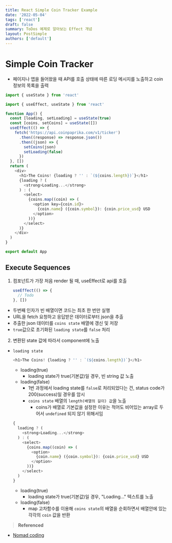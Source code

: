 ```yaml
---
title: React Simple Coin Tracker Example
date: '2022-05-04'
tags: ['react']
draft: false
summary: ToDos 예제로 알아보는 Effect 개념
layout: PostSimple
authors: ['default']
---
```


# Simple Coin Tracker

- 페이지나 앱을 들어왔을 때 API를 호출 상태에 따른 로딩 메시지를 노출하고 coin 정보의 목록을 출력

```javascript
import { useState } from 'react'

import { useEffect, useState } from 'react'

function App() {
  const [loading, setLoading] = useState(true)
  const [coins, setCoins] = useState([])
  useEffect(() => {
    fetch('https://api.coinpaprika.com/v1/ticker')
      .then((response) => response.json())
      .then((json) => {
        setCoins(json)
        setLoading(false)
      })
  }, [])
  return (
    <div>
      <h1>The Coins! {loading ? '' : `(${coins.length})`}</h1>
      {loading ? (
        <strong>Loading...</strong>
      ) : (
        <select>
          {coins.map((coin) => (
            <option key={coin.id}>
              {coin.name} ({coin.symbol}): {coin.price_usd} USD
            </option>
          ))}
        </select>
      )}
    </div>
  )
}

export default App
```

## Execute Sequences

1. 컴포넌트가 가장 처음 render 될 때, useEffect로 api를 호출
   ```javascript
   useEffect(() => {
     // Todo
   }, [])
   ```

- 두번째 인자가 빈 배열이면 코드는 최초 한 번만 실행
- URL을 fetch 요청하고 응답받은 데이터로부터 json을 추출
- 추출한 json 데이터를 `coins state` 배열에 갱신 및 저장
- `true`값으로 초기화된 `loading state`를 `false` 처리

2. 변환된 state 값에 따라서 component에 노출

- `loading state`
  ```javascript
  <h1>The Coins! {loading ? '' : `(${coins.length})`}</h1>
  ```
  - loading(true)
    - loading state가 true(기본값)일 경우, 빈 string 값 노출
  - loading(false)
    - 1번 과정에서 loading state를 `false`로 처리되었다는 건, status code가 200(success)일 경우를 암시
    - `coins state` 배열의 `length(배열의 길이) 값`을 노출
      - coins가 배열로 기본값을 설정한 이유는 적어도 비어있는 array로 두어서 `undefined` 되지 않기 위해서임
  ```javascript
  {
    loading ? (
      <strong>Loading...</strong>
    ) : (
      <select>
        {coins.map((coin) => (
          <option>
            {coin.name} ({coin.symbol}): {coin.price_usd} USD
          </option>
        ))}
      </select>
    )
  }
  ```
  - loading(true)
    - loading state가 true(기본값)일 경우, "Loading..." 텍스트를 노출
  - loading(false)
    - map 고차함수를 이용해 `coins state`의 배열을 순회하면서 배열안에 있는 각각의 `coin` 값을 반환

> **Referenced**

- [Nomad coding](https://nomadcoders.co/react-for-beginners)
